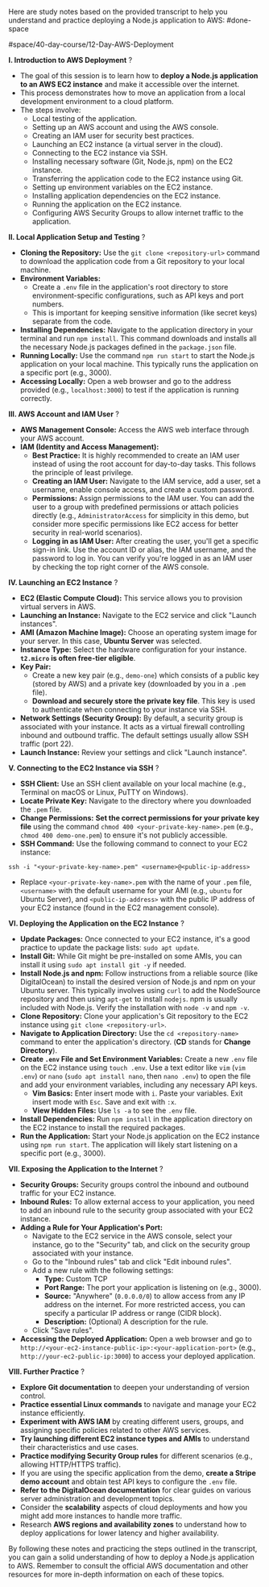Here are study notes based on the provided transcript to help you understand and practice deploying a Node.js application to AWS:
#done-space

#space/40-day-course/12-Day-AWS-Deployment 


**I. Introduction to AWS Deployment**
?
- The goal of this session is to learn how to **deploy a Node.js application to an AWS EC2 instance** and make it accessible over the internet.
- This process demonstrates how to move an application from a local development environment to a cloud platform.
- The steps involve:
    - Local testing of the application.
    - Setting up an AWS account and using the AWS console.
    - Creating an IAM user for security best practices.
    - Launching an EC2 instance (a virtual server in the cloud).
    - Connecting to the EC2 instance via SSH.
    - Installing necessary software (Git, Node.js, npm) on the EC2 instance.
    - Transferring the application code to the EC2 instance using Git.
    - Setting up environment variables on the EC2 instance.
    - Installing application dependencies on the EC2 instance.
    - Running the application on the EC2 instance.
    - Configuring AWS Security Groups to allow internet traffic to the application.
<!--SR:!2025-05-07,7,250-->

**II. Local Application Setup and Testing**
?
- **Cloning the Repository:** Use the `git clone <repository-url>` command to download the application code from a Git repository to your local machine.
- **Environment Variables:**
    - Create a `.env` file in the application's root directory to store environment-specific configurations, such as API keys and port numbers.
    - This is important for keeping sensitive information (like secret keys) separate from the code.
- **Installing Dependencies:** Navigate to the application directory in your terminal and run `npm install`. This command downloads and installs all the necessary Node.js packages defined in the `package.json` file.
- **Running Locally:** Use the command `npm run start` to start the Node.js application on your local machine. This typically runs the application on a specific port (e.g., 3000).
- **Accessing Locally:** Open a web browser and go to the address provided (e.g., `localhost:3000`) to test if the application is running correctly.
<!--SR:!2025-05-07,7,250-->



**III. AWS Account and IAM User**
?
- **AWS Management Console:** Access the AWS web interface through your AWS account.
- **IAM (Identity and Access Management):**
    - **Best Practice:** It is highly recommended to create an IAM user instead of using the root account for day-to-day tasks. This follows the principle of least privilege.
    - **Creating an IAM User:** Navigate to the IAM service, add a user, set a username, enable console access, and create a custom password.
    - **Permissions:** Assign permissions to the IAM user. You can add the user to a group with predefined permissions or attach policies directly (e.g., `AdministratorAccess` for simplicity in this demo, but consider more specific permissions like EC2 access for better security in real-world scenarios).
    - **Logging in as IAM User:** After creating the user, you'll get a specific sign-in link. Use the account ID or alias, the IAM username, and the password to log in. You can verify you're logged in as an IAM user by checking the top right corner of the AWS console.
<!--SR:!2025-05-04,3,230-->



**IV. Launching an EC2 Instance**
?
- **EC2 (Elastic Compute Cloud):** This service allows you to provision virtual servers in AWS.
- **Launching an Instance:** Navigate to the EC2 service and click "Launch instances".
- **AMI (Amazon Machine Image):** Choose an operating system image for your server. In this case, **Ubuntu Server** was selected.
- **Instance Type:** Select the hardware configuration for your instance. **`t2.micro` is often free-tier eligible**.
- **Key Pair:**
    - Create a new key pair (e.g., `demo-one`) which consists of a public key (stored by AWS) and a private key (downloaded by you in a `.pem` file).
    - **Download and securely store the private key file**. This key is used to authenticate when connecting to your instance via SSH.
- **Network Settings (Security Group):** By default, a security group is associated with your instance. It acts as a virtual firewall controlling inbound and outbound traffic. The default settings usually allow SSH traffic (port 22).
- **Launch Instance:** Review your settings and click "Launch instance".
<!--SR:!2025-05-11,11,250-->

**V. Connecting to the EC2 Instance via SSH**
?
- **SSH Client:** Use an SSH client available on your local machine (e.g., Terminal on macOS or Linux, PuTTY on Windows).
- **Locate Private Key:** Navigate to the directory where you downloaded the `.pem` file.
- **Change Permissions:** **Set the correct permissions for your private key file** using the command `chmod 400 <your-private-key-name>.pem` (e.g., `chmod 400 demo-one.pem`) to ensure it's not publicly accessible.
- **SSH Command:** Use the following command to connect to your EC2 instance:
```
ssh -i "<your-private-key-name>.pem" <username>@<public-ip-address>
```
- Replace `<your-private-key-name>.pem` with the name of your `.pem` file, `<username>` with the default username for your AMI (e.g., `ubuntu` for Ubuntu Server), and `<public-ip-address>` with the public IP address of your EC2 instance (found in the EC2 management console).
<!--SR:!2025-05-07,7,250-->



**VI. Deploying the Application on the EC2 Instance**
?
- **Update Packages:** Once connected to your EC2 instance, it's a good practice to update the package lists: `sudo apt update`.
- **Install Git:** While Git might be pre-installed on some AMIs, you can install it using `sudo apt install git -y` if needed.
- **Install Node.js and npm:** Follow instructions from a reliable source (like DigitalOcean) to install the desired version of Node.js and npm on your Ubuntu server. This typically involves using `curl` to add the NodeSource repository and then using `apt-get` to install `nodejs`. npm is usually included with Node.js. Verify the installation with `node -v` and `npm -v`.
- **Clone Repository:** Clone your application's Git repository to the EC2 instance using `git clone <repository-url>`.
- **Navigate to Application Directory:** Use the `cd <repository-name>` command to enter the application's directory. (**CD** stands for **Change Directory**).
- **Create `.env` File and Set Environment Variables:** Create a new `.env` file on the EC2 instance using `touch .env`. Use a text editor like `vim` (`vim .env`) or `nano` (`sudo apt install nano`, then `nano .env`) to open the file and add your environment variables, including any necessary API keys.
    - **Vim Basics:** Enter insert mode with `i`. Paste your variables. Exit insert mode with `Esc`. Save and exit with `:x`.
    - **View Hidden Files:** Use `ls -a` to see the `.env` file.
- **Install Dependencies:** Run `npm install` in the application directory on the EC2 instance to install the required packages.
- **Run the Application:** Start your Node.js application on the EC2 instance using `npm run start`. The application will likely start listening on a specific port (e.g., 3000).
<!--SR:!2025-05-07,7,250-->

**VII. Exposing the Application to the Internet**
?
- **Security Groups:** Security groups control the inbound and outbound traffic for your EC2 instance.
- **Inbound Rules:** To allow external access to your application, you need to add an inbound rule to the security group associated with your EC2 instance.
- **Adding a Rule for Your Application's Port:**
    - Navigate to the EC2 service in the AWS console, select your instance, go to the "Security" tab, and click on the security group associated with your instance.
    - Go to the "Inbound rules" tab and click "Edit inbound rules".
    - Add a new rule with the following settings:
        - **Type:** Custom TCP
        - **Port Range:** The port your application is listening on (e.g., 3000).
        - **Source:** "Anywhere" (`0.0.0.0/0`) to allow access from any IP address on the internet. For more restricted access, you can specify a particular IP address or range (CIDR block).
        - **Description:** (Optional) A description for the rule.
    - Click "Save rules".
- **Accessing the Deployed Application:** Open a web browser and go to `http://<your-ec2-instance-public-ip>:<your-application-port>` (e.g., `http://your-ec2-public-ip:3000`) to access your deployed application.
<!--SR:!2025-05-07,7,250-->

**VIII. Further Practice**
?
- **Explore Git documentation** to deepen your understanding of version control.
- **Practice essential Linux commands** to navigate and manage your EC2 instance efficiently.
- **Experiment with AWS IAM** by creating different users, groups, and assigning specific policies related to other AWS services.
- **Try launching different EC2 instance types and AMIs** to understand their characteristics and use cases.
- **Practice modifying Security Group rules** for different scenarios (e.g., allowing HTTP/HTTPS traffic).
- If you are using the specific application from the demo, **create a Stripe demo account** and obtain test API keys to configure the `.env` file.
- **Refer to the DigitalOcean documentation** for clear guides on various server administration and development topics.
- Consider the **scalability** aspects of cloud deployments and how you might add more instances to handle more traffic.
- Research **AWS regions and availability zones** to understand how to deploy applications for lower latency and higher availability.
<!--SR:!2025-05-04,3,230-->

By following these notes and practicing the steps outlined in the transcript, you can gain a solid understanding of how to deploy a Node.js application to AWS. Remember to consult the official AWS documentation and other resources for more in-depth information on each of these topics.